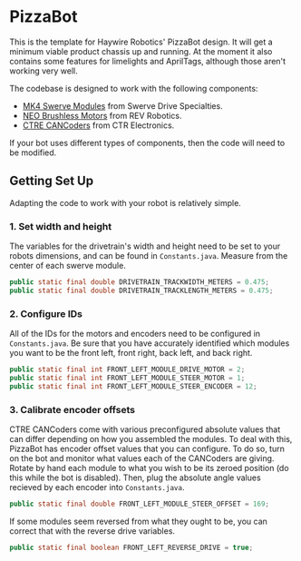 # PizzaBot
This is the template for Haywire Robotics' PizzaBot design. It will get a minimum viable product chassis up and running. At the moment it also contains some features for limelights and AprilTags, although those aren't working very well.

The codebase is designed to work with the following components:
- [MK4 Swerve Modules](https://www.swervedrivespecialties.com/products/mk4-swerve-module?variant=39376675012721) from Swerve Drive Specialties.
- [NEO Brushless Motors](https://www.revrobotics.com/rev-21-1650/) from REV Robotics.
- [CTRE CANCoders](https://store.ctr-electronics.com/cancoder/) from CTR Electronics.

If your bot uses different types of components, then the code will need to be modified.

## Getting Set Up
Adapting the code to work with your robot is relatively simple.
### 1. Set width and height
The variables for the drivetrain's width and height need to be set to your robots dimensions, and can be found in `Constants.java`. Measure from the center of each swerve module.
```java
public static final double DRIVETRAIN_TRACKWIDTH_METERS = 0.475;
public static final double DRIVETRAIN_TRACKLENGTH_METERS = 0.475;
```
### 2. Configure IDs
All of the IDs for the motors and encoders need to be configured in `Constants.java`. Be sure that you have accurately identified which modules you want to be the front left, front right, back left, and back right.
```java
public static final int FRONT_LEFT_MODULE_DRIVE_MOTOR = 2;
public static final int FRONT_LEFT_MODULE_STEER_MOTOR = 1;
public static final int FRONT_LEFT_MODULE_STEER_ENCODER = 12; 
```
### 3. Calibrate encoder offsets
CTRE CANCoders come with various preconfigured absolute values that can differ depending on how you assembled the modules. To deal with this, PizzaBot has encoder offset values that you can configure. To do so, turn on the bot and monitor what values each of the CANCoders are giving. Rotate by hand each module to what you wish to be its zeroed position (do this while the bot is disabled). Then, plug the absolute angle values recieved by each encoder into `Constants.java`.
```java
public static final double FRONT_LEFT_MODULE_STEER_OFFSET = 169;
```
If some modules seem reversed from what they ought to be, you can correct that with the reverse drive variables.
```java
public static final boolean FRONT_LEFT_REVERSE_DRIVE = true;
```

